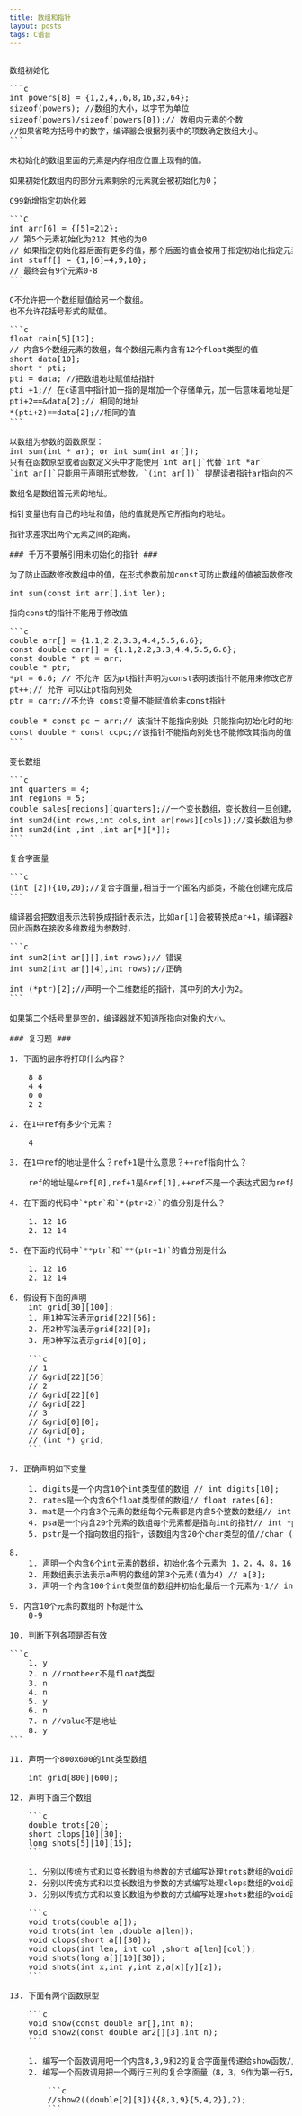 ```yaml
---
title: 数组和指针
layout: posts
tags: C语音
---
```

<pre>

数组初始化

```c
int powers[8] = {1,2,4,,6,8,16,32,64};
sizeof(powers); //数组的大小，以字节为单位
sizeof(powers)/sizeof(powers[0]);// 数组内元素的个数
//如果省略方括号中的数字，编译器会根据列表中的项数确定数组大小。
```

未初始化的数组里面的元素是内存相应位置上现有的值。

如果初始化数组内的部分元素剩余的元素就会被初始化为0；

C99新增指定初始化器

```C
int arr[6] = {[5]=212};
// 第5个元素初始化为212 其他的为0
// 如果指定初始化器后面有更多的值，那个后面的值会被用于指定初始化指定元素后面的元素
int stuff[] = {1,[6]=4,9,10};
// 最终会有9个元素0-8
```

C不允许把一个数组赋值给另一个数组。
也不允许花括号形式的赋值。

```c
float rain[5][12];
// 内含5个数组元素的数组，每个数组元素内含有12个float类型的值
short data[10];
short * pti;
pti = data; //把数组地址赋值给指针
pti +1;// 在c语言中指针加一指的是增加一个存储单元，加一后意味着地址是下个元素的地址不是下一个字节的地址。这就是为什么需要声明指针所指向对象类型的原因
pti+2==&data[2];// 相同的地址
*(pti+2)==data[2];//相同的值
```

以数组为参数的函数原型：
int sum(int * ar); or int sum(int ar[]);
只有在函数原型或者函数定义头中才能使用`int ar[]`代替`int *ar`
`int ar[]`只能用于声明形式参数。`(int ar[])` 提醒读者指针ar指向的不仅仅是一个int类型的值，还是int类型的数组的元素

数组名是数组首元素的地址。

指针变量也有自己的地址和值，他的值就是所它所指向的地址。

指针求差求出两个元素之间的距离。

### 千万不要解引用未初始化的指针 ###

为了防止函数修改数组中的值，在形式参数前加const可防止数组的值被函数修改

int sum(const int arr[],int len);

指向const的指针不能用于修改值

```c
double arr[] = {1.1,2.2,3.3,4.4,5.5,6.6};
const double carr[] = {1.1,2.2,3.3,4.4,5.5,6.6};
const double * pt = arr;
double * ptr;
*pt = 6.6; // 不允许 因为pt指针声明为const表明该指针不能用来修改它所指向的值
pt++;// 允许 可以让pt指向别处
ptr = carr;//不允许 const变量不能赋值给非const指针

double * const pc = arr;// 该指针不能指向别处 只能指向初始化时的地址。
const double * const ccpc;//该指针不能指向别处也不能修改其指向的值
```

变长数组

```c
int quarters = 4;
int regions = 5;
double sales[regions][quarters];//一个变长数组，变长数组一旦创建，其长度也不能改变，变长指的是初始化时的长度可以根据变量确定
int sum2d(int rows,int cols,int ar[rows][cols]);//变长数组为参数的函数必须在声明数组前声明数组大小的参数
int sum2d(int ,int ,int ar[*][*]);
```

复合字面量

```c
(int [2]){10,20};//复合字面量,相当于一个匿名内部类，不能在创建完成后使用，只能在创建的时候使用。
```

编译器会把数组表示法转换成指针表示法，比如ar[1]会被转换成ar+1，编译器对ar+1求值就要知道ar所指向对象的大小。
因此函数在接收多维数组为参数时，

```c
int sum2(int ar[][],int rows);// 错误
int sum2(int ar[][4],int rows);//正确

int (*ptr)[2];//声明一个二维数组的指针，其中列的大小为2。
```

如果第二个括号里是空的，编译器就不知道所指向对象的大小。

### 复习题 ###

1. 下面的层序将打印什么内容？

    8 8
    4 4
    0 0
    2 2

2. 在1中ref有多少个元素？

    4

3. 在1中ref的地址是什么？ref+1是什么意思？++ref指向什么？

    ref的地址是&ref[0],ref+1是&ref[1],++ref不是一个表达式因为ref是一个常量不是变量。

4. 在下面的代码中`*ptr`和`*(ptr+2)`的值分别是什么？

    1. 12 16
    2. 12 14

5. 在下面的代码中`**ptr`和`**(ptr+1)`的值分别是什么

    1. 12 16
    2. 12 14

6. 假设有下面的声明
    int grid[30][100];
    1. 用1种写法表示grid[22][56];
    2. 用2种写法表示grid[22][0];
    3. 用3种写法表示grid[0][0];

    ```c
    // 1
    // &grid[22][56]
    // 2
    // &grid[22][0]
    // &grid[22]
    // 3
    // &grid[0][0];
    // &grid[0];
    // (int *) grid;
    ```

7. 正确声明如下变量

    1. digits是一个内含10个int类型值的数组 // int digits[10];
    2. rates是一个内含6个float类型值的数组// float rates[6];
    3. mat是一个内含3个元素的数组每个元素都是内含5个整数的数组// int mat[3][5];
    4. psa是一个内含20个元素的数组每个元素都是指向int的指针// int *pas[20];
    5. pstr是一个指向数组的指针，该数组内含20个char类型的值//char (*pstr)[20];

8. 
    1. 声明一个内含6个int元素的数组，初始化各个元素为 1，2，4，8，16，32 // int arr[6]={1,2,4,8,16,32};
    2. 用数组表示法表示a声明的数组的第3个元素(值为4) // a[3];
    3. 声明一个内含100个int类型值的数组并初始化最后一个元素为-1// int a[100]={[99]=-1};

9. 内含10个元素的数组的下标是什么
    0-9

10. 判断下列各项是否有效

```c
    1. y
    2. n //rootbeer不是float类型
    3. n
    4. n
    5. y
    6. n
    7. n //value不是地址
    8. y
```

11. 声明一个800x600的int类型数组

    int grid[800][600];

12. 声明下面三个数组

    ```c
    double trots[20];
    short clops[10][30];
    long shots[5][10][15];
    ```

    1. 分别以传统方式和以变长数组为参数的方式编写处理trots数组的void函数原型和函数调用。
    2. 分别以传统方式和以变长数组为参数的方式编写处理clops数组的void函数原型和函数调用。
    3. 分别以传统方式和以变长数组为参数的方式编写处理shots数组的void函数原型和函数调用。

    ```c
    void trots(double a[]);
    void trots(int len ,double a[len]);
    void clops(short a[][30]);
    void clops(int len, int col ,short a[len][col]);
    void shots(long a[][10][30]);
    void shots(int x,int y,int z,a[x][y][z]);
    ```

13. 下面有两个函数原型

    ```c
    void show(const double ar[],int n);
    void show2(const double ar2[][3],int n);
    ```

    1. 编写一个函数调用吧一个内含8,3,9和2的复合字面量传递给show函数// show((double[3]){8,3,9},3);
    2. 编写一个函数调用把一个两行三列的复合字面量（8，3，9作为第一行5，4，2作为第二行）传递给show2函数.

        ```c
        //show2((double[2][3]){{8,3,9}{5,4,2}},2);
        ```

</pre>


